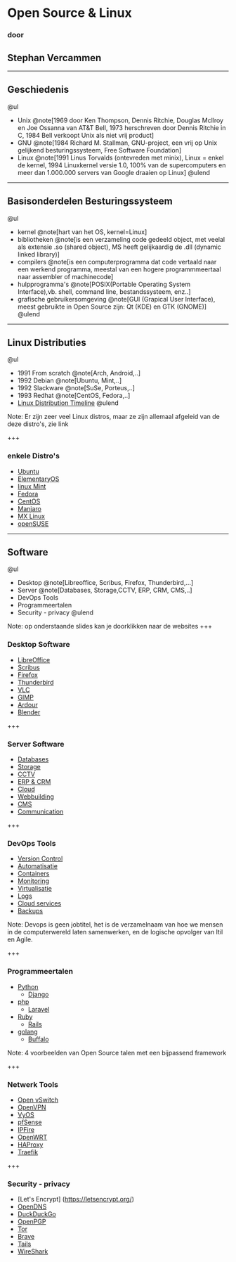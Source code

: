 # Open Source & Linux
### door
## Stephan Vercammen

---

## Geschiedenis

@ul
- Unix @note[1969 door Ken Thompson, Dennis Ritchie, Douglas Mcllroy en Joe Ossanna van AT&T Bell, 1973 herschreven door Dennis Ritchie in C, 1984 Bell verkoopt Unix als niet vrij product]
- GNU @note[1984 Richard M. Stallman, GNU-project, een vrij op Unix gelijkend besturingssysteem, Free Software Foundation]
- Linux @note[1991 Linus Torvalds (ontevreden met minix), Linux = enkel de kernel, 1994 Linuxkernel versie 1.0, 100% van de supercomputers en meer dan 1.000.000 servers van Google draaien op Linux]
@ulend

---
## Basisonderdelen Besturingssysteem

@ul
- kernel @note[hart van het OS, kernel=Linux]
- bibliotheken @note[is een verzameling code gedeeld object, met veelal als extensie .so (shared object), MS heeft gelijkaardig de .dll (dynamic linked library)]
- compilers @note[is een computerprogramma dat code vertaald naar een werkend programma, meestal van een hogere programmmeertaal naar assembler of machinecode]
- hulpprogramma's @note[POSIX(Portable Operating System Interface),vb. shell, command line, bestandssysteem, enz..]
- grafische gebruikersomgeving @note[GUI (Grapical User Interface), meest gebruikte in Open Source zijn: Qt (KDE) en GTK (GNOME)]
@ulend

---
## Linux Distributies

@ul
- 1991 From scratch @note[Arch, Android,..]
- 1992 Debian @note[Ubuntu, Mint,..]
- 1992 Slackware @note[SuSe, Porteus,..]
- 1993 Redhat @note[CentOS, Fedora,..]
- [Linux Distribution Timeline](https://upload.wikimedia.org/wikipedia/commons/1/1b/Linux_Distribution_Timeline.svg)
@ulend

Note:
Er zijn zeer veel Linux distros, maar ze zijn allemaal afgeleid van de deze distro's, zie link

+++

### enkele Distro's

- [Ubuntu](https://ubuntu.com/)
- [ElementaryOS](https://elementary.io/)
- [linux Mint](https://linuxmint.com/)
- [Fedora](https://getfedora.org/en/)
- [CentOS](https://www.centos.org/)
- [Manjaro](https://manjaro.org/)
- [MX Linux](https://mxlinux.org/)
- [openSUSE](https://www.opensuse.org/)


---
## Software

@ul
- Desktop @note[Libreoffice, Scribus, Firefox, Thunderbird,...]
- Server @note[Databases, Storage,CCTV, ERP, CRM, CMS,..]
- DevOps Tools
- Programmeertalen
- Security - privacy
@ulend

Note:
op onderstaande slides kan je doorklikken naar de websites
+++
### Desktop Software

- [LibreOffice](https://www.libreoffice.org/)
- [Scribus](https://www.scribus.net/)
- [Firefox](https://www.mozilla.org/en-US/firefox/new/)
- [Thunderbird](https://www.thunderbird.net/en-US/)
- [VLC](https://www.videolan.org/)
- [GIMP](https://www.gimp.org/)
- [Ardour](https://ardour.org/)
- [Blender](https://www.blender.org/)

+++
### Server Software

- [Databases](https://www.postgresql.org/)
- [Storage](https://min.io/)
- [CCTV](https://shinobi.video/)
- [ERP & CRM](https://www.odoo.com/)
- [Cloud](https://nextcloud.com/)
- [Webbuilding](https://gohugo.io/)
- [CMS](https://wordpress.org/)
- [Communication](https://mattermost.com/)

+++
### DevOps Tools

- [Version Control](https://git-scm.com/)
- [Automatisatie](https://www.ansible.com/overview/it-automation)
- [Containers](https://www.docker.com/)
- [Monitoring](https://grafana.com/)
- [Virtualisatie](https://opennebula.org/)
- [Logs](https://www.syslog-ng.com/)
- [Cloud services](https://www.hashicorp.com/)
- [Backups](https://www.bareos.org/en/)

Note:
Devops is geen jobtitel, het is de verzamelnaam van hoe we mensen in de computerwereld laten samenwerken, en de logische opvolger van Itil en Agile.

+++
### Programmeertalen

- [Python](https://www.python.org/)
  - [Django](https://www.djangoproject.com/)
- [php](https://www.php.net/)
  - [Laravel](https://laravel.com/)
- [Ruby](https://www.ruby-lang.org/en/)
  - [Rails](https://rubyonrails.org/)
- [golang](https://golang.org/)
  - [Buffalo](https://gobuffalo.io/en/)

Note:
4 voorbeelden van Open Source talen met een bijpassend framework

+++
### Netwerk Tools

- [Open vSwitch](http://www.openvswitch.org/)
- [OpenVPN](https://openvpn.net/)
- [VyOS](https://vyos.io/)
- [pfSense](https://www.pfsense.org/)
- [IPFire](https://www.ipfire.org/)
- [OpenWRT](https://openwrt.org/)
- [HAProxy](https://www.haproxy.org/)
- [Traefik](https://traefik.io/)


+++
### Security - privacy

  - [Let's Encrypt] (https://letsencrypt.org/)
  - [OpenDNS](https://www.opendns.com/)
  - [DuckDuckGo](https://duckduckgo.com/)
  - [OpenPGP](https://www.openpgp.org/)
  - [Tor](https://2019.www.torproject.org/index.html.en)
  - [Brave](https://brave.com/)
  - [Tails](https://tails.boum.org/)
  - [WireShark](https://www.wireshark.org/)
